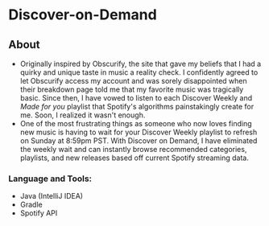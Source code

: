 # Discover-on-Demand

## About
 - Originally inspired by Obscurify, the site that gave my beliefs that I had a quirky and unique taste in music a reality check. I confidently agreed to let Obscurify access my account and was sorely disappointed when their breakdown page told me that my favorite music was tragically basic. Since then, I have vowed to listen to each Discover Weekly and *Made for you* playlist that Spotify's algorithms painstakingly create for me. Soon, I realized it wasn't enough.
 - One of the most frustrating things as someone who now loves finding new music is having to wait for your Discover Weekly playlist to refresh on Sunday at 8:59pm PST. With Discover on Demand, I have eliminated the weekly wait and can instantly browse recommended categories, playlists, and new releases based off current Spotify streaming data.
 
 ### Language and Tools:
  - Java (IntelliJ IDEA)
  - Gradle
  - Spotify API
